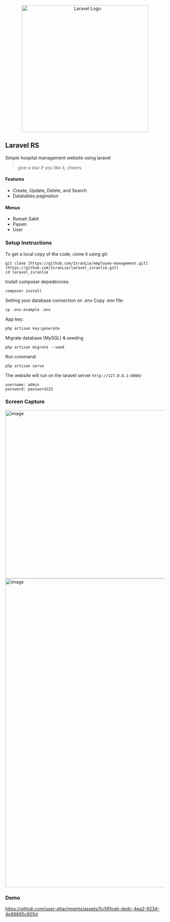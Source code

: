 <p align="center"><a href="https://laravel.com" target="_blank"><img src="https://raw.githubusercontent.com/laravel/art/master/logo-lockup/5%20SVG/2%20CMYK/1%20Full%20Color/laravel-logolockup-cmyk-red.svg" width="400" alt="Laravel Logo"></a></p>

## Laravel RS

Simple hospital management website using laravel

> give a star if you like it, cheers

#### Features

-   Create, Update, Delete, and Search
-   Datatables pagination

#### Menus

-   Rumah Sakit
-   Pasien
-   User

### Setup Instructions

To get a local copy of the code, clone it using git:

```
git clone [https://github.com/IsranLie/employee-management.git](https://github.com/IsranLie/laravel_isranlie.git)
cd laravel_isranlie
```

Install composer depedencies:

```
composer install
```

Setting your database connection on .env
Copy .env file:

```
cp .env.example .env
```

App key:

```
php artisan key:generate
```

Migrate database (MySQL) & seeding

```
php artisan migrate --seed
```

Run command:

```
php artisan serve
```

The website will run on the laravel server `http://127.0.0.1:8000/`

```
username: admin
password: password123
```

### Screen Capture
<img width="735" height="530" alt="image" src="https://github.com/user-attachments/assets/49316168-19bc-43bb-a6a9-277c2facd45e" />
<img width="1366" height="972" alt="image" src="https://github.com/user-attachments/assets/35bb0ef5-b317-4bc3-bdb3-a8c29b979c0f" />

### Demo
https://github.com/user-attachments/assets/5c591ceb-dedc-4ea2-9234-4e89685c805d
